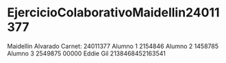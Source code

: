 # EjercicioColaborativoMaidellin24011377

Maidellin Alvarado Carnet: 24011377 
Alumno 1 2154846
Alumno 2 1458785
Alumno 3 2549875
00000
Eddie Gil 2138468452163541